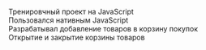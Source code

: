 Тренировчный проект на JavaScript </br>
Пользовался нативным JavaScript</br>
Разрабатывал добавление товаров в корзину покупок</br>
Открытие и закрытие корзины товаров
